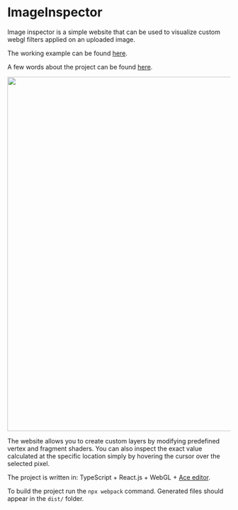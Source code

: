 # ImageInspector

Image inspector is a simple website that can be used to visualize custom webgl filters applied on an uploaded image.

The working example can be found [here](https://image-inspector.tomasz-rewak.com/).

A few words about the project can be found [here](https://www.youtube.com/watch?v=BxRKhU4ygFk).

<p align="center">
  <img src="https://github.com/TomaszRewak/ImageInspector/blob/master/about/example.gif?raw=true" width=800/>
</p>

The website allows you to create custom layers by modifying predefined vertex and fragment shaders. You can also inspect the exact value calculated at the specific location simply by hovering the cursor over the selected pixel.

The project is written in: TypeScript + React.js + WebGL + [Ace editor](https://github.com/ajaxorg/ace).

To build the project run the `npx webpack` command. Generated files should appear in the `dist/` folder.
